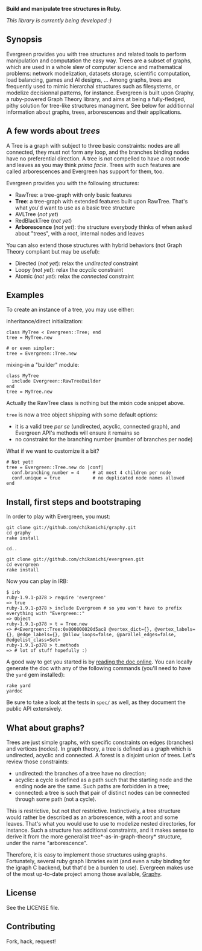 **Build and manipulate tree structures in Ruby.**

*This library is currently being developed :)*

## Synopsis

Evergreen provides you with tree structures and related tools to perform manipulation and computation the easy way. Trees are a subset of graphs, which are used in a whole slew of computer science and mathematical problems: network modelization, datasets storage, scientific computation, load balancing, games and AI designs, … Among graphs, trees are frequently used to mimic hierarchal structures such as filesystems, or modelize decisionnal patterns, for instance. Evergreen is built upon Graphy, a ruby-powered Graph Theory library, and aims at being a fully-fledged, pithy solution for tree-like structures managment. See below for additionnal information about graphs, trees, arborescences and their applications.

## A few words about *trees*

A Tree is a graph with subject to three basic constraints: nodes are all connected, they must not form any loop, and the branches binding nodes have no preferential direction. A tree is not compelled to have a root node and leaves as you may think *prima facie*. Trees with such features are called arborescences and Evergreen has support for them, too.

Evergreen provides you with the following structures:

* RawTree: a tree-graph with only basic features
* **Tree**: a tree-graph with extended features built upon RawTree. That's what you'd want to use as a basic tree structure
* AVLTree (*not yet*)
* RedBlackTree (*not yet*)
* **Arborescence** (*not yet*): the structure everybody thinks of when asked about "trees", with a root, internal nodes and leaves

You can also extend those structures with hybrid behaviors (not Graph Theory compliant but may be useful):

* Directed (*not yet*): relax the *undirected* constraint
* Loopy (*not yet*): relax the *acyclic* constraint
* Atomic (*not yet*): relax the *connected* constraint

## Examples

To create an instance of a tree, you may use either:

inheritance/direct initialization:

    class MyTree < Evergreen::Tree; end
    tree = MyTree.new

    # or even simpler:
    tree = Evergreen::Tree.new

mixing-in a "builder" module:

    class MyTree
      include Evergreen::RawTreeBuilder
    end
    tree = MyTree.new

Actually the RawTree class is nothing but the mixin code snippet above.

`tree` is now a tree object shipping with some default options:

* it is a valid tree *per se* (undirected, acyclic, connected graph), and Evergreen API's methods will ensure it remains so
* no constraint for the branching number (number of branches per node)

What if we want to customize it a bit?

    # Not yet!
    tree = Evergreen::Tree.new do |conf|
      conf.branching_number = 4     # at most 4 children per node
      conf.unique = true            # no duplicated node names allowed
    end

## Install, first steps and bootstraping

In order to play with Evergreen, you must:

    git clone git://github.com/chikamichi/graphy.git
    cd graphy
    rake install

    cd..

    git clone git://github.com/chikamichi/evergreen.git
    cd evergreen
    rake install

Now you can play in IRB:

    $ irb
    ruby-1.9.1-p378 > require 'evergreen'
    => true 
    ruby-1.9.1-p378 > include Evergreen # so you won't have to prefix everything with "Evergreen::"
    => Object 
    ruby-1.9.1-p378 > t = Tree.new
    => #<Evergreen::Tree:0x000000020d5ac8 @vertex_dict={}, @vertex_labels={}, @edge_labels={}, @allow_loops=false, @parallel_edges=false, @edgelist_class=Set> 
    ruby-1.9.1-p378 > t.methods
    => # lot of stuff hopefully :)

A good way to get you started is by [reading the doc online](http://rdoc.info/projects/chikamichi/evergreen "Evergreen on rdoc.info"). You can locally generate the doc with any of the following commands (you'll need to have the `yard` gem installed):

    rake yard
    yardoc

Be sure to take a look at the tests in `spec/` as well, as they document the public API extensively.

## What about graphs?

Trees are just simple graphs, with specific constraints on edges (branches) and vertices (nodes). In graph theory, a tree is defined as a graph which is undirected, acyclic and connected. A forest is a disjoint union of trees. Let's review those constraints:

* undirected: the branches of a tree have no direction;
* acyclic: a cycle is defined as a path such that the starting node and the ending node are the same. Such paths are forbidden in a tree;
* connected: a tree is such that pair of distinct nodes can be connected through some path (not a cycle).

This is restrictive, but not *that* restrictive. Instinctively, a tree structure would rather be described as an arborescence, with a root and some leaves. That's what you would use to use to modelize nested directories, for instance. Such a structure has additional constraints, and it makes sense to derive it from the more generalist tree*-as-in-graph-theory* structure, under the name "arborescence".

Therefore, it is easy to implement those structures using graphs. Fortunately, several ruby graph libraries exist (and even a ruby binding for the igraph C backend, but that'd be a burden to use). Evergreen makes use of the most up-to-date project among those available, [Graphy](http://github.com/bruce/graphy "Graphy on Github").

## License

See the LICENSE file.

## Contributing

Fork, hack, request!


